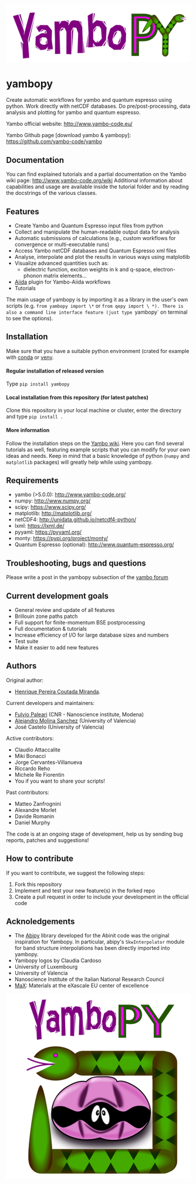 
![yambopy_text](docs/logos/yambopy_text.png)

yambopy
=======

Create automatic workflows for yambo and quantum espresso using python. Work directly with netCDF databases.
Do pre/post-processing, data analysis and plotting for yambo and quantum espresso.

Yambo official website: http://www.yambo-code.eu/ 

Yambo Github page [download yambo & yambopy]: https://github.com/yambo-code/yambo


Documentation
-------------
You can find explained tutorials and a partial 
documentation on the Yambo wiki page: http://www.yambo-code.org/wiki
Additional information about capabilities and usage are available inside the tutorial folder and by reading the docstrings of the various classes.

Features
--------
- Create Yambo and Quantum Espresso input files from python
- Collect and manipulate the human-readable output data for analysis
- Automatic submissions of calculations (e.g., custom workflows for convergence or multi-executable runs)
- Access Yambo netCDF databases and Quantum Espresso xml files
- Analyse, interpolate and plot the results in various ways using matplotlib
- Visualize advanced quantities such as:
  -  dielectric function, exciton weights in k and q-space, electron-phonon matrix elements...
- [Aiida](https://github.com/aiidateam) plugin for Yambo-Aiida workflows 
- Tutorials

The main usage of yambopy is by importing it as a library in the user's own scripts (e.g. `from yambopy import \*` or `from qepy import \ *). There is also a command line interface feature (just type `yambopy` on terminal to see the options).

Installation
------------

Make sure that you have a suitable python environment (crated for example with [conda](https://docs.conda.io/projects/miniconda/en/latest/) or [venv](https://docs.python.org/3/library/venv.html).

#### Regular installation of released version
Type `pip install yambopy`

#### Local installation from this repository (for latest patches)
Clone this repository in your local machine or cluster, enter the directory and type `pip install .`
 
#### More information
Follow the installation steps on the [Yambo wiki](https://www.yambo-code.eu/wiki/index.php/First_steps_in_Yambopy). 
Here you can find several tutorials as well, featuring example scripts that you can modify for your own ideas and needs. 
Keep in mind that a basic knowledge of python (`numpy` and `matplotlib` packages) will greatly help while using yambopy. 

Requirements
------------
- yambo (>5.0.0): http://www.yambo-code.org/
- numpy: http://www.numpy.org/
- scipy: https://www.scipy.org/
- matplotlib: http://matplotlib.org/
- netCDF4: http://unidata.github.io/netcdf4-python/
- lxml: https://lxml.de/
- pyyaml: https://pyyaml.org/
- monty: https://pypi.org/project/monty/
- Quantum Espresso (optional): http://www.quantum-espresso.org/

Troubleshooting, bugs and questions
-----------------------------------
Please write a post in the yambopy subsection of the [yambo forum](https://www.yambo-code.eu/forum/viewforum.php?f=35&sid=77b7f6076dea7cdf40432efbc035feb6)

Current development goals
-------------------------
- General review and update of all features
- Brillouin zone paths patch
- Full support for finite-momentum BSE postprocessing
- Full documentation & tutorials
- Increase efficiency of I/O for large database sizes and numbers
- Test suite
- Make it easier to add new features

Authors
------
Original author:
- [Henrique Pereira Coutada Miranda](http://henriquemiranda.github.io/).

Current developers and maintainers:
- [Fulvio Paleari](http://palful.github.io) (CNR - Nanoscience institute, Modena)
- [Alejandro Molina Sanchez](http://alexmoratalla.github.io/) (University of Valencia)
- José Castelo (University of Valencia) 

Active contributors:
- Claudio Attaccalite
- Miki Bonacci
- Jorge Cervantes-Villanueva
- Riccardo Reho
- Michele Re Fiorentin
- You if you want to share your scripts!

Past contributors:
- Matteo Zanfrognini
- Alexandre Morlet
- Davide Romanin
- Daniel Murphy

The code is at an ongoing stage of development, help us by sending bug reports, patches and suggestions!

How to contribute
-----------------
If you want to contribute, we suggest the following steps:
1. Fork this repository
2. Implement and test your new feature(s) in the forked repo
3. Create a pull request in order to include your development in the official code

Acknoledgements
----------------
- The [Abipy](https://abinit.github.io/abipy/) library developed for the Abinit code was the original inspiration for Yambopy. In particular, abipy's `SkwInterpolator` module for band structure interpolations has been directly imported into yambopy. 
- Yambopy logos by Claudia Cardoso
- University of Luxembourg
- University of Valencia
- Nanoscience Institute of the Italian National Research Council
- [MaX](https://www.max-centre.eu/): Materials at the eXascale EU center of excellence

![yambopy_logo](docs/logos/yambopy_square.png)
